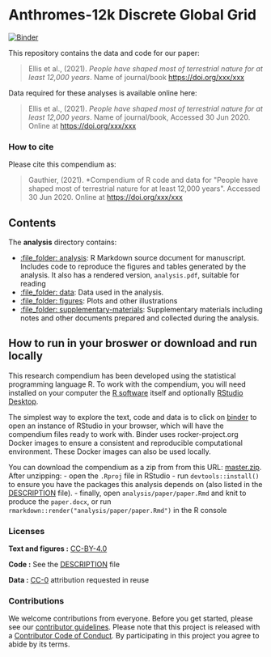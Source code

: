 
<!-- README.md is generated from README.Rmd. Please edit that file -->

# Anthromes-12k Discrete Global Grid

[![Binder](https://mybinder.org/badge_logo.svg)](https://mybinder.org/v2/gh///master?urlpath=rstudio)

This repository contains the data and code for our paper:

> Ellis et al., (2021). *People have shaped most of terrestrial nature for at least 12,000 years*. Name of journal/book
> <https://doi.org/xxx/xxx>

Data required for these analyses is available online here:

> Ellis et al., (2021). *People have shaped most of terrestrial nature for at least 12,000 years*. Name of
> journal/book, Accessed 30 Jun 2020. Online at
> <https://doi.org/xxx/xxx>

### How to cite

Please cite this compendium as:

> Gauthier, (2021). *Compendium of R code and data for "People have shaped most of terrestrial nature for at least 12,000 years". Accessed 30 Jun 2020. Online at
> <https://doi.org/xxx/xxx>

## Contents

The **analysis** directory contains:

  - [:file\_folder: analysis](/analysis/): R Markdown source document
    for manuscript. Includes code to reproduce the figures and tables
    generated by the analysis. It also has a rendered version,
    `analysis.pdf`, suitable for reading
  - [:file\_folder: data](/analysis/data): Data used in the analysis.
  - [:file\_folder: figures](/analysis/figures): Plots and other
    illustrations
  - [:file\_folder:
    supplementary-materials](/analysis/supplementary-materials):
    Supplementary materials including notes and other documents prepared
    and collected during the analysis.

## How to run in your broswer or download and run locally

This research compendium has been developed using the statistical
programming language R. To work with the compendium, you will need
installed on your computer the [R
software](https://cloud.r-project.org/) itself and optionally [RStudio
Desktop](https://rstudio.com/products/rstudio/download/).

The simplest way to explore the text, code and data is to click on
[binder](https://mybinder.org/v2/gh///master?urlpath=rstudio) to open an
instance of RStudio in your browser, which will have the compendium
files ready to work with. Binder uses rocker-project.org Docker images
to ensure a consistent and reproducible computational environment. These
Docker images can also be used locally.

You can download the compendium as a zip from from this URL:
[master.zip](/archive/master.zip). After unzipping: - open the `.Rproj`
file in RStudio - run `devtools::install()` to ensure you have the
packages this analysis depends on (also listed in the
[DESCRIPTION](/DESCRIPTION) file). - finally, open
`analysis/paper/paper.Rmd` and knit to produce the `paper.docx`, or run
`rmarkdown::render("analysis/paper/paper.Rmd")` in the R console

### Licenses

**Text and figures :**
[CC-BY-4.0](http://creativecommons.org/licenses/by/4.0/)

**Code :** See the [DESCRIPTION](DESCRIPTION) file

**Data :** [CC-0](http://creativecommons.org/publicdomain/zero/1.0/)
attribution requested in reuse

### Contributions

We welcome contributions from everyone. Before you get started, please
see our [contributor guidelines](CONTRIBUTING.md). Please note that this
project is released with a [Contributor Code of Conduct](CONDUCT.md). By
participating in this project you agree to abide by its terms.
